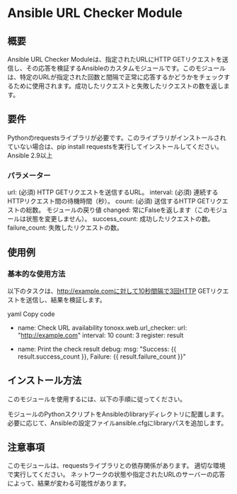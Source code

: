 # Ansible URL Checker Module
## 概要
Ansible URL Checker Moduleは、指定されたURLにHTTP GETリクエストを送信し、その応答を検証するAnsibleのカスタムモジュールです。このモジュールは、特定のURLが指定された回数と間隔で正常に応答するかどうかをチェックするために使用されます。成功したリクエストと失敗したリクエストの数を返します。

## 要件
Pythonのrequestsライブラリが必要です。このライブラリがインストールされていない場合は、pip install requestsを実行してインストールしてください。
Ansible 2.9以上
### パラメーター
url: (必須) HTTP GETリクエストを送信するURL。
interval: (必須) 連続するHTTPリクエスト間の待機時間（秒）。
count: (必須) 送信するHTTP GETリクエストの総数。
モジュールの戻り値
changed: 常にFalseを返します（このモジュールは状態を変更しません）。
success_count: 成功したリクエストの数。
failure_count: 失敗したリクエストの数。
## 使用例
### 基本的な使用方法
以下のタスクは、http://example.comに対して10秒間隔で3回HTTP GETリクエストを送信し、結果を検証します。

yaml
Copy code
- name: Check URL availability
  tonoxx.web.url_checker:
    url: "http://example.com"
    interval: 10
    count: 3
  register: result

- name: Print the check result
  debug:
    msg: "Success: {{ result.success_count }}, Failure: {{ result.failure_count }}"
## インストール方法
このモジュールを使用するには、以下の手順に従ってください。

モジュールのPythonスクリプトをAnsibleのlibraryディレクトリに配置します。
必要に応じて、Ansibleの設定ファイルansible.cfgにlibraryパスを追加します。
## 注意事項
このモジュールは、requestsライブラリとの依存関係があります。
適切な環境で実行してください。
ネットワークの状態や指定されたURLのサーバーの応答によって、結果が変わる可能性があります。

